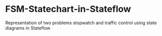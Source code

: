 # FSM-Statechart-in-Stateflow
Representation of two problems stopwatch and traffic control using state diagrams in Stateflow
